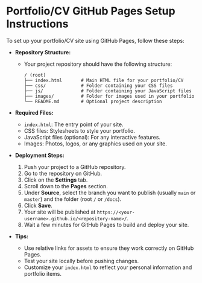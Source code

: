 # Portfolio/CV GitHub Pages Setup Instructions

To set up your portfolio/CV site using GitHub Pages, follow these steps:

- **Repository Structure:**
  - Your project repository should have the following structure:
    ```
    / (root)
    ├── index.html       # Main HTML file for your portfolio/CV
    ├── css/             # Folder containing your CSS files
    ├── js/              # Folder containing your JavaScript files
    ├── images/          # Folder for images used in your portfolio
    └── README.md        # Optional project description
    ```
  
- **Required Files:**
  - `index.html`: The entry point of your site.
  - CSS files: Stylesheets to style your portfolio.
  - JavaScript files (optional): For any interactive features.
  - Images: Photos, logos, or any graphics used on your site.
  
- **Deployment Steps:**
  1. Push your project to a GitHub repository.
  2. Go to the repository on GitHub.
  3. Click on the **Settings** tab.
  4. Scroll down to the **Pages** section.
  5. Under **Source**, select the branch you want to publish (usually `main` or `master`) and the folder (root `/` or `/docs`).
  6. Click **Save**.
  7. Your site will be published at `https://<your-username>.github.io/<repository-name>/`.
  8. Wait a few minutes for GitHub Pages to build and deploy your site.

- **Tips:**
  - Use relative links for assets to ensure they work correctly on GitHub Pages.
  - Test your site locally before pushing changes.
  - Customize your `index.html` to reflect your personal information and portfolio items.
